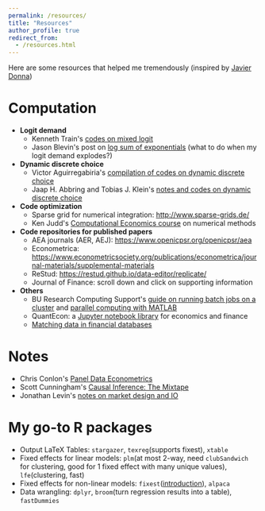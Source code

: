 ```yaml
---
permalink: /resources/
title: "Resources"
author_profile: true
redirect_from:
  - /resources.html
---
```

Here are some resources that helped me tremendously (inspired by [Javier Donna](https://www.jdonna.org/resources))
# Computation
* **Logit demand**
  * Kenneth Train's [codes on mixed logit](https://eml.berkeley.edu/~train/software.html)
  * Jason Blevin's post on [log sum of exponentials](https://jblevins.org/log/log-sum-exp) (what to do when my logit demand explodes?)
* **Dynamic discrete choice**
  * Victor Aguirregabiria's [compilation of codes on dynamic discrete choice](https://sites.google.com/view/victoraguirregabiriaswebsite/computer-code)
  * Jaap H. Abbring and Tobias J. Klein's [notes and codes on dynamic discrete choice](https://jabbring.github.io/dynamic-discrete-choice/dynamicDiscreteChoice.m.html)
* **Code optimization**
  * Sparse grid for numerical integration: http://www.sparse-grids.de/
  * Ken Judd's [Computational Economics course](https://kennethjudd.github.io/CompEcon2020/) on numerical methods
* **Code repositories for published papers**
  * AEA journals (AER, AEJ): https://www.openicpsr.org/openicpsr/aea
  * Econometrica: https://www.econometricsociety.org/publications/econometrica/journal-materials/supplemental-materials
  * ReStud: https://restud.github.io/data-editor/replicate/
  * Journal of Finance: scroll down and click on supporting information
* **Others**
  * BU Research Computing Support's [guide on running batch jobs on a cluster](https://www.bu.edu/tech/support/research/system-usage/running-jobs/) and [parallel computing with MATLAB](https://www.bu.edu/tech/support/research/training-consulting/online-tutorials/matlab-pct/)
  * QuantEcon: a [Jupyter notebook library](https://notes.quantecon.org/) for economics and finance
  * [Matching data in financial databases](https://libguides.princeton.edu/MatchFinancial)



# Notes
* Chris Conlon's [Panel Data Econometrics](https://chrisconlon.github.io/metrics.html)
* Scott Cunningham's [Causal Inference: The Mixtape](https://mixtape.scunning.com/index.html)
* Jonathan Levin's [notes on market design and IO](https://web.stanford.edu/~jdlevin/teaching.html)



# My go-to R packages
* Output LaTeX Tables: ``stargazer``, ``texreg``(supports fixest), ``xtable``
* Fixed effects for linear models: ``plm``(at most 2-way, need ``clubSandwich`` for clustering, good for 1 fixed effect with many unique values), ``lfe``(clustering, fast)
* Fixed effects for non-linear models: ``fixest``([introduction](https://lrberge.github.io/fixest/)),  ``alpaca``
* Data wrangling: ``dplyr``, ``broom``(turn regression results into a table), ``fastDummies``

